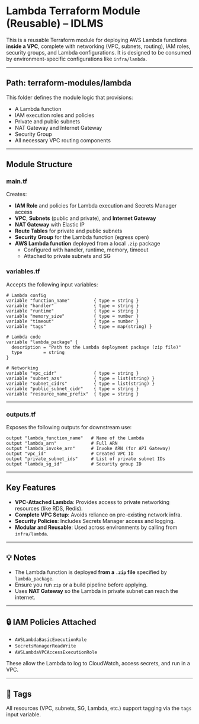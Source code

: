 # Lambda Terraform Module (Reusable) – IDLMS

This is a reusable Terraform module for deploying AWS Lambda functions **inside a VPC**, complete with networking (VPC, subnets, routing), IAM roles, security groups, and Lambda configurations. It is designed to be consumed by environment-specific configurations like `infra/lambda`.

---

##  Path: terraform-modules/lambda

This folder defines the module logic that provisions:
- A Lambda function
- IAM execution roles and policies
- Private and public subnets
- NAT Gateway and Internet Gateway
- Security Group
- All necessary VPC routing components

---

##  Module Structure

### main.tf

Creates:
- **IAM Role** and policies for Lambda execution and Secrets Manager access
- **VPC**, **Subnets** (public and private), and **Internet Gateway**
- **NAT Gateway** with Elastic IP
- **Route Tables** for private and public subnets
- **Security Group** for the Lambda function (egress open)
- **AWS Lambda function** deployed from a local `.zip` package
  - Configured with handler, runtime, memory, timeout
  - Attached to private subnets and SG

### variables.tf

Accepts the following input variables:

```hcl
# Lambda config
variable "function_name"         { type = string }
variable "handler"               { type = string }
variable "runtime"               { type = string }
variable "memory_size"           { type = number }
variable "timeout"               { type = number }
variable "tags"                  { type = map(string) }

# Lambda code
variable "lambda_package" {
  description = "Path to the Lambda deployment package (zip file)"
  type        = string
}

# Networking
variable "vpc_cidr"              { type = string }
variable "subnet_azs"            { type = list(string) }
variable "subnet_cidrs"          { type = list(string) }
variable "public_subnet_cidr"    { type = string }
variable "resource_name_prefix"  { type = string }
```

---

### outputs.tf

Exposes the following outputs for downstream use:
```hcl
output "lambda_function_name"   # Name of the Lambda
output "lambda_arn"             # Full ARN
output "lambda_invoke_arn"      # Invoke ARN (for API Gateway)
output "vpc_id"                 # Created VPC ID
output "private_subnet_ids"     # List of private subnet IDs
output "lambda_sg_id"           # Security group ID
```

---

##  Key Features

- **VPC-Attached Lambda**: Provides access to private networking resources (like RDS, Redis).
- **Complete VPC Setup**: Avoids reliance on pre-existing network infra.
- **Security Policies**: Includes Secrets Manager access and logging.
- **Modular and Reusable**: Used across environments by calling from `infra/lambda`.

---

## 💡 Notes

- The Lambda function is deployed **from a `.zip` file** specified by `lambda_package`.
- Ensure you run `zip` or a build pipeline before applying.
- Uses **NAT Gateway** so the Lambda in private subnet can reach the internet.

---

## 🔒 IAM Policies Attached

- `AWSLambdaBasicExecutionRole`
- `SecretsManagerReadWrite`
- `AWSLambdaVPCAccessExecutionRole`

These allow the Lambda to log to CloudWatch, access secrets, and run in a VPC.

---

## 📝 Tags

All resources (VPC, subnets, SG, Lambda, etc.) support tagging via the `tags` input variable.
